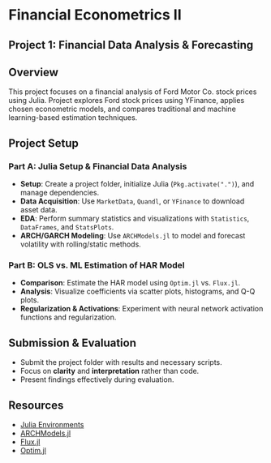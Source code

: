 # Financial Econometrics II

## Project 1: Financial Data Analysis & Forecasting  

## Overview  
This project focuses on a financial analysis of Ford Motor Co. stock prices using Julia. Project explores Ford stock prices using YFinance, applies chosen econometric models, and compares traditional and machine learning-based estimation techniques.

## Project Setup  

### Part A: Julia Setup & Financial Data Analysis  
- **Setup**: Create a project folder, initialize Julia (`Pkg.activate(".")`), and manage dependencies.  
- **Data Acquisition**: Use `MarketData`, `Quandl`, or `YFinance` to download asset data.  
- **EDA**: Perform summary statistics and visualizations with `Statistics`, `DataFrames`, and `StatsPlots`.  
- **ARCH/GARCH Modeling**: Use `ARCHModels.jl` to model and forecast volatility with rolling/static methods.  

### Part B: OLS vs. ML Estimation of HAR Model  
- **Comparison**: Estimate the HAR model using `Optim.jl` vs. `Flux.jl`. 
- **Analysis**: Visualize coefficients via scatter plots, histograms, and Q-Q plots.  
- **Regularization & Activations**: Experiment with neural network activation functions and regularization.  

## Submission & Evaluation  
- Submit the project folder with results and necessary scripts.  
- Focus on **clarity** and **interpretation** rather than code.  
- Present findings effectively during evaluation.  

## Resources  
- [Julia Environments](https://pkgdocs.julialang.org/v1/environments/)  
- [ARCHModels.jl](https://juliastats.org/ARCHModels.jl/latest/)  
- [Flux.jl](https://fluxml.ai/Flux.jl/stable/)  
- [Optim.jl](https://julianlsolvers.github.io/Optim.jl/stable/)  
